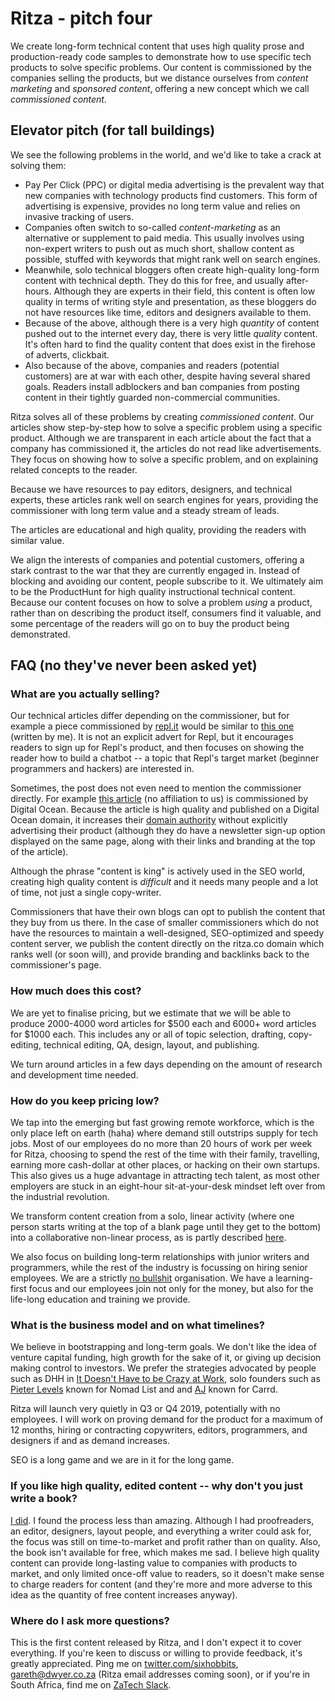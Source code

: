 # Ritza - pitch four

We create long-form technical content that uses high quality prose and production-ready code samples to demonstrate how to use specific tech products to solve specific problems. Our content is commissioned by the companies selling the products, but we distance ourselves from *content marketing* and *sponsored content*, offering a new concept which we call *commissioned content*. 

## Elevator pitch (for tall buildings)

We see the following problems in the world, and we'd like to take a crack at solving them:

* Pay Per Click (PPC) or digital media advertising is the prevalent way that new companies with technology products find customers. This form of advertising is expensive, provides no long term value and relies on invasive tracking of users.
* Companies often switch to so-called *content-marketing* as an alternative or supplement to paid media. This usually involves using non-expert writers to push out as much short, shallow content as possible, stuffed with keywords that might rank well on search engines.
* Meanwhile, solo technical bloggers often create high-quality long-form content with technical depth. They do this for free, and usually after-hours. Although they are experts in their field, this content is often low quality in terms of writing style and presentation, as these bloggers do not have resources like time, editors and designers available to them.
* Because of the above, although there is a very high *quantity* of content pushed out to the internet every day, there is very little *quality* content. It's often hard to find the quality content that does exist in the firehose of adverts, clickbait.
* Also because of the above, companies and readers (potential customers) are at war with each other, despite having several shared goals. Readers install adblockers and ban companies from posting content in their tightly guarded non-commercial communities.

Ritza solves all of these problems by creating *commissioned content*. Our articles show step-by-step how to solve a specific problem using a specific product. Although we are transparent in each article about the fact that a company has commissioned it, the articles do not read like advertisements. They focus on showing how to solve a specific problem, and on explaining related concepts to the reader. 

Because we have resources to pay editors, designers, and technical experts, these articles rank well on search engines for years, providing the commissioner with long term value and a steady stream of leads. 

The articles are educational and high quality, providing the readers with similar value. 

We align the interests of companies and potential customers, offering a stark contrast to the war that they are currently engaged in. Instead of blocking and avoiding our content, people subscribe to it. We ultimately aim to be the ProductHunt for high quality instructional technical content. Because our content focuses on how to solve a problem *using* a product, rather than on describing the product itself, consumers find it valuable, and some percentage of the readers will go on to buy the product being demonstrated.

## FAQ (no they've never been asked yet)

### What are you actually selling?

Our technical articles differ depending on the commissioner, but for example a piece commissioned by [repl.it](repl.it) would be similar to [this one](https://www.codementor.io/garethdwyer/building-a-discord-bot-with-python-and-repl-it-miblcwejz) (written by me). It is not an explicit advert for Repl, but it encourages readers to sign up for Repl's product, and then focuses on showing the reader how to build a chatbot -- a topic that Repl's target market (beginner programmers and hackers) are interested in. 

Sometimes, the post does not even need to mention the commissioner directly. For example [this article](https://www.digitalocean.com/community/tutorials/http-1-1-vs-http-2-what-s-the-difference) (no affiliation to us) is commissioned by Digital Ocean. Because the article is high quality and published on a Digital Ocean domain, it increases their [domain authority](https://en.wikipedia.org/wiki/Domain_Authority) without explicitly advertising their product (although they do have a newsletter sign-up option displayed on the same page, along with their links and branding at the top of the article). 

Although the phrase "content is king" is actively used in the SEO world, creating high quality content is *difficult* and it needs many people and a lot of time, not just a single copy-writer.

Commissioners that have their own blogs can opt to publish the content that they buy from us there. In the case of smaller commissioners which do not have the resources to maintain a well-designed, SEO-optimized and speedy content server, we publish the content directly on the ritza.co domain which ranks well (or soon will), and provide branding and backlinks back to the commissioner's page.

### How much does this cost?

We are yet to finalise pricing, but we estimate that we will be able to produce 2000-4000 word articles for $500 each and 6000+ word articles for \$1000 each. This includes any or all of topic selection, drafting, copy-editing, technical editing, QA, design, layout, and publishing. 

We turn around articles in a few days depending on the amount of research and development time needed. 

### How do you keep pricing low?

We tap into the emerging but fast growing remote workforce, which is the only place left on earth (haha) where demand still outstrips supply for tech jobs. Most of our employees do no more than 20 hours of work per week for Ritza, choosing to spend the rest of the time with their family, travelling, earning more cash-dollar at other places, or hacking on their own startups. This also gives us a huge advantage in attracting tech talent, as most other employers are stuck in an eight-hour sit-at-your-desk mindset left over from the industrial revolution. 

We transform content creation from a solo, linear activity (where one person starts writing at the top of a blank page until they get to the bottom) into a collaborative non-linear process, as is partly described [here](https://www.codementor.io/garethdwyer/writing-and-process-how-to-be-a-technical-writer-without-getting-stuck-s344bu38y).

We also focus on building long-term relationships with junior writers and programmers, while the rest of the industry is focussing on hiring senior employees. We are a strictly [no bullshit](http://www2.csudh.edu/ccauthen/576f12/frankfurt__harry_-_on_bullshit.pdf) organisation. We have a learning-first focus and our employees join not only for the money, but also for the life-long education and training we provide.

### What is the business model and on what timelines?

We believe in bootstrapping and long-term goals. We don't like the idea of venture capital funding, high growth for the sake of it, or giving up decision making control to investors. We prefer the strategies advocated by people such as DHH in [It Doesn't Have to be Crazy at Work](https://basecamp.com/books/calm), solo founders such as [Pieter Levels](https://levels.io/) known for Nomad List and and [AJ](https://twitter.com/ajlkn?lang=en) known for Carrd. 

Ritza will launch very quietly in Q3 or Q4 2019, potentially with no employees. I will work on proving demand for the product for a maximum of 12 months, hiring or contracting copywriters, editors, programmers, and designers if and as demand increases.

SEO is a long game and we are in it for the long game.

### If you like high quality, edited content -- why don't you just write a book?

[I did](https://flaskbyexample.com/). I found the process less than amazing. Although I had proofreaders, an editor, designers, layout people, and everything a writer could ask for, the focus was still on time-to-market and profit rather than on quality. Also, the book isn't available for free, which makes me sad. I believe high quality content can provide long-lasting value to companies with products to market, and only limited once-off value to readers, so it doesn't make sense to charge readers for content (and they're more and more adverse to this idea as the quantity of free content increases anyway). 

### Where do I ask more questions?

This is the first content released by Ritza, and I don't expect it to cover everything. If you're keen to discuss or willing to provide feedback, it's greatly appreciated. Ping me on [twitter.com/sixhobbits](twitter.com/sixhobbits), [gareth@dwyer.co.za](gareth@dwyer.co.za) (Ritza email addresses coming soon), or if you're in South Africa, find me on [ZaTech Slack](https://zatech.github.io/). 

